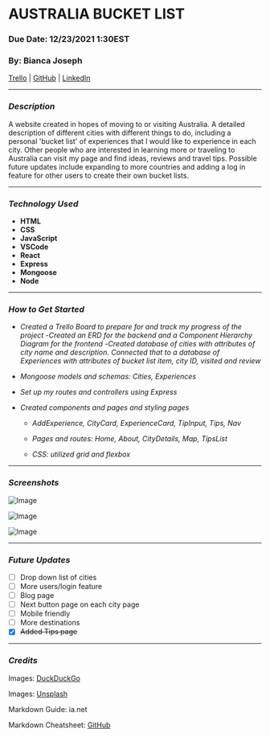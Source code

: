 # **AUSTRALIA BUCKET LIST**

### **Due Date: 12/23/2021 1:30EST**

### **By: Bianca Joseph**

[Trello](https://trello.com/b/C7qTCp66/australia-bucket-list) | [GitHub](https://github.com/biancajoseph101) | [LinkedIn](www.linkedin.com/biancaclairejoseph)

---

### **_Description_**

A website created in hopes of moving to or visiting Australia. A detailed description of different cities with different things to do, including a personal 'bucket list' of experiences that I would like to experience in each city. Other people who are interested in learning more or traveling to Australia can visit my page and find ideas, reviews and travel tips. Possible future updates include expanding to more countries and adding a log in feature for other users to create their own bucket lists.

---

### **_Technology Used_**

- **HTML**
- **CSS**
- **JavaScript**
- **VSCode**
- **React**
- **Express**
- **Mongoose**
- **Node**

---

### **_How to Get Started_**

- _Created a Trello Board to prepare for and track my progress of the project_ -_Created an ERD for the backend and a Component Hierarchy Diagram for the frontend_ -_Created database of cities with attributes of city name and description. Connected that to a database of Experiences with attributes of bucket list item, city ID, visited and review_
- _Mongoose models and schemas: Cities, Experiences_
- _Set up my routes and controllers using Express_
- _Created components and pages and styling pages_

  - _AddExperience, CityCard, ExperienceCard, TipInput, Tips, Nav_

  - _Pages and routes: Home, About, CityDetails, Map, TipsList_

  - _CSS: utilized grid and flexbox_

---

### **_Screenshots_**

![Image](https://i.imgur.com/RQvX9y9.png)

![Image](https://i.imgur.com/m9pmTAH.png)

![Image]()

---

### **_Future Updates_**

- [ ] Drop down list of cities
- [ ] More users/login feature
- [ ] Blog page
- [ ] Next button page on each city page
- [ ] Mobile friendly
- [ ] More destinations
- [x] ~~Added Tips page~~

---

### **_Credits_**

Images: [DuckDuckGo](www.duckduckgo.com)

Images: [Unsplash](www.unsplash.com)

Markdown Guide: ia.net

Markdown Cheatsheet: [GitHub](www.github.com)
